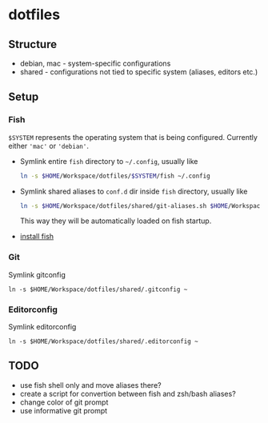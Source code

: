 # dotfiles

## Structure

- debian, mac - system-specific configurations
- shared - configurations not tied to specific system (aliases, editors etc.)

## Setup

### Fish

`$SYSTEM` represents the operating system that is being configured. Currently either `'mac'` or `'debian'`.

- Symlink entire `fish` directory to `~/.config`, usually like

  ```sh
  ln -s $HOME/Workspace/dotfiles/$SYSTEM/fish ~/.config
  ```

- Symlink shared aliases to `conf.d` dir inside `fish` directory, usually like

  ```sh
  ln -s $HOME/Workspace/dotfiles/shared/git-aliases.sh $HOME/Workspace/dotfiles/$SYSTEM/fish/conf.d/aliases.fish
  ```

  This way they will be automatically loaded on fish startup.

- [install fish](https://software.opensuse.org/download.html?project=shells%3Afish%3Arelease%3A2&package=fish)

### Git

Symlink gitconfig
```
ln -s $HOME/Workspace/dotfiles/shared/.gitconfig ~
```

### Editorconfig

Symlink editorconfig
```
ln -s $HOME/Workspace/dotfiles/shared/.editorconfig ~
```

## TODO

- use fish shell only and move aliases there?
- create a script for convertion between fish and zsh/bash aliases?
- change color of git prompt
- use informative git prompt
